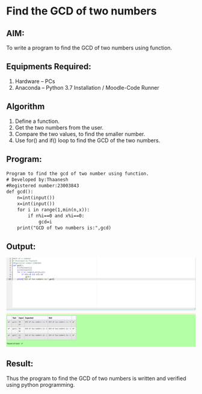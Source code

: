 # Find the GCD of two numbers

## AIM:
To write a program to find the GCD of two numbers using function.

## Equipments Required:
1. Hardware – PCs
2. Anaconda – Python 3.7 Installation / Moodle-Code Runner

## Algorithm
1. Define a function.
2. Get the two numbers from the user.
3. Compare the two values, to find the smaller number.
4. Use for() and if() loop to find the GCD of the two numbers.

## Program:
```
Program to find the gcd of two number using function.
# Developed by:Thaanesh
#Registered number:23003843
def gcd():
    n=int(input())
    x=int(input())
    for i in range(1,min(n,x)):
        if n%i==0 and x%i==0:
            gcd=i
    print("GCD of two numbers is:",gcd) 
```

## Output:
![output](/Screenshot%202023-07-25%20144704.png)


## Result:
Thus the program to find the GCD of two numbers is written and verified using python programming.
